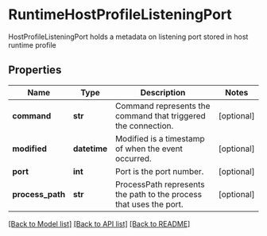 # RuntimeHostProfileListeningPort

HostProfileListeningPort holds a metadata on listening port stored in host runtime profile

## Properties
Name | Type | Description | Notes
------------ | ------------- | ------------- | -------------
**command** | **str** | Command represents the command that triggered the connection.  | [optional] 
**modified** | **datetime** | Modified is a timestamp of when the event occurred.  | [optional] 
**port** | **int** | Port is the port number.  | [optional] 
**process_path** | **str** | ProcessPath represents the path to the process that uses the port.  | [optional] 

[[Back to Model list]](../README.md#documentation-for-models) [[Back to API list]](../README.md#documentation-for-api-endpoints) [[Back to README]](../README.md)


